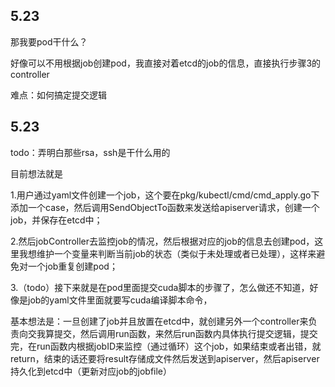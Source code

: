 

## 5.23

那我要pod干什么？

好像可以不用根据job创建pod，我直接对着etcd的job的信息，直接执行步骤3的controller

难点：如何搞定提交逻辑

## 5.23

todo：弄明白那些rsa，ssh是干什么用的

目前想法就是

1.用户通过yaml文件创建一个job，这个要在pkg/kubectl/cmd/cmd_apply.go下添加一个case，然后调用SendObjectTo函数来发送给apiserver请求，创建一个job，并保存在etcd中；

2.然后jobController去监控job的情况，然后根据对应的job的信息去创建pod，这里我想维护一个变量来判断当前job的状态（类似于未处理或者已处理），这样来避免对一个job重复创建pod；

3.（todo）接下来就是在pod里面提交cuda脚本的步骤了，怎么做还不知道，好像是job的yaml文件里面就要写cuda编译脚本命令，

基本想法是：一旦创建了job并且放置在etcd中，就创建另外一个controller来负责向交我算提交，然后调用run函数，来然后run函数内具体执行提交逻辑，提交完，在run函数内根据jobID来监控（通过循环）这个job，如果结束或者出错，就return，结束的话还要将result存储成文件然后发送到apiserver，然后apiserver持久化到etcd中（更新对应job的jobfile）
